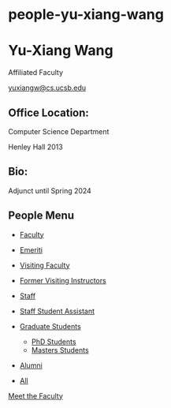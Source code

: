 # people-yu-xiang-wang

# Yu-Xiang Wang

Affiliated Faculty

[yuxiangw@cs.ucsb.edu](mailto:yuxiangw@cs.ucsb.edu)

## Office Location:

Computer Science Department

Henley Hall 2013

## Bio:

Adjunct until Spring 2024

## People Menu

- [Faculty](/people/academic "Faculty")
- [Emeriti](/people/emeriti "Emeriti")
- [Visiting Faculty](/people/visiting "Visiting Faculty")
- [Former Visiting Instructors](/people/lecturer "Former Visiting Instructors")
- [Staff](/people/staff)
- [Staff Student Assistant](/people/researcher "Staff Student Assistant")
- [Graduate Students](/people/student "Graduate Students")
  
  - [PhD Students](/people/student/phd "PhD Students")
  - [Masters Students](/people/student/masters "Masters Students")
- [Alumni](/people/alumni)
- [All](/people/all)

[Meet the Faculty](/people/meet-the-faculty)